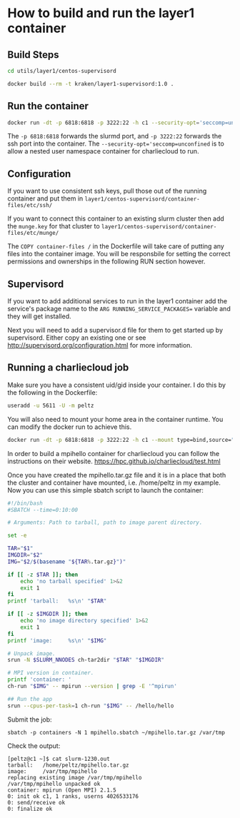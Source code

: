 # How to build and run the layer1 container

## Build Steps

```bash
cd utils/layer1/centos-supervisord

docker build --rm -t kraken/layer1-supervisord:1.0 .
```

## Run the container

```bash
docker run -dt -p 6818:6818 -p 3222:22 -h c1 --security-opt='seccomp=unconfined' --name layer1 kraken/layer1-supervisord:1.0
```

The ``-p 6818:6818`` forwards the slurmd port, and ``-p 3222:22`` forwards the ssh port into the container. The ``--security-opt='seccomp=unconfined`` is to allow a nested user namespace container for charliecloud to run.

## Configuration

If you want to use consistent ssh keys, pull those out of the running container and put them in ``layer1/centos-supervisord/container-files/etc/ssh/``

If you want to connect this container to an existing slurm cluster then add the ``munge.key`` for that cluster to ``layer1/centos-supervisord/container-files/etc/munge/``

The ``COPY container-files /`` in the Dockerfile will take care of putting any files into the container image. You will be responsbile for setting the correct permissions and ownerships in the following RUN section however.

## Supervisord

If you want to add additional services to run in the layer1 container add the service's package name to the ``ARG RUNNING_SERVICE_PACKAGES=`` variable and they will get installed.

Next you will need to add a supervisor.d file for them to get started up by supervisord. Either copy an existing one or see <http://supervisord.org/configuration.html> for more information.

## Running a charliecloud job

Make sure you have a consistent uid/gid inside your container. I do this by the following in the Dockerfile:

```bash
useradd -u 5611 -U -m peltz
```

You will also need to mount your home area in the container runtime. You can modify the docker run to achieve this.

```bash
docker run -dt -p 6818:6818 -p 3222:22 -h c1 --mount type=bind,source="/home/peltz",target=/home/peltz --security-opt='seccomp=unconfined' --name layer1 kraken/layer1-supervisord:1.0
```

In order to build a mpihello container for charliecloud you can follow the instructions on their website. <https://hpc.github.io/charliecloud/test.html>

Once you have created the mpihello.tar.gz file and it is in a place that both the cluster and container have mounted, i.e. /home/peltz in my example. Now you can use this simple sbatch script to launch the container:

```bash
#!/bin/bash
#SBATCH --time=0:10:00

# Arguments: Path to tarball, path to image parent directory.

set -e

TAR="$1"
IMGDIR="$2"
IMG="$2/$(basename "${TAR%.tar.gz}")"

if [[ -z $TAR ]]; then
    echo 'no tarball specified' 1>&2
    exit 1
fi
printf 'tarball:   %s\n' "$TAR"

if [[ -z $IMGDIR ]]; then
    echo 'no image directory specified' 1>&2
    exit 1
fi
printf 'image:     %s\n' "$IMG"

# Unpack image.
srun -N $SLURM_NNODES ch-tar2dir "$TAR" "$IMGDIR"

# MPI version in container.
printf 'container: '
ch-run "$IMG" -- mpirun --version | grep -E '^mpirun'

## Run the app
srun --cpus-per-task=1 ch-run "$IMG" -- /hello/hello
```

Submit the job:

```shell
sbatch -p containers -N 1 mpihello.sbatch ~/mpihello.tar.gz /var/tmp
```

Check the output:

```shell
[peltz@c1 ~]$ cat slurm-1230.out
tarball:   /home/peltz/mpihello.tar.gz
image:     /var/tmp/mpihello
replacing existing image /var/tmp/mpihello
/var/tmp/mpihello unpacked ok
container: mpirun (Open MPI) 2.1.5
0: init ok c1, 1 ranks, userns 4026533176
0: send/receive ok
0: finalize ok
```
